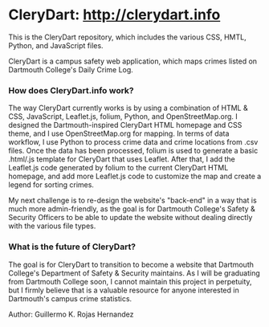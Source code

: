 # CleryDart: http://clerydart.info

  This is the CleryDart repository, which includes the various CSS, HMTL, Python, and JavaScript files. 

  CleryDart is a campus safety web application, which maps crimes listed on Dartmouth College's Daily Crime Log.  


### How does CleryDart.info work?

  The way CleryDart currently works is by using a combination of HTML & CSS, JavaScript, Leaflet.js, folium, Python, and OpenStreetMap.org.  I designed the Dartmouth-inspired CleryDart HTML homepage and CSS theme, and I use OpenStreetMap.org for mapping.  In terms of data workflow, I use Python to process crime data and crime locations from .csv files.  Once the data has been processed, folium is used to generate a basic .html/.js template for CleryDart that uses Leaflet.  After that, I add the Leaflet.js code generated by folium to the current CleryDart HTML homepage, and add more Leaflet.js code to customize the map and create a legend for sorting crimes.  
  
  My next challenge is to re-design the website's "back-end" in a way that is much more admin-friendly, as the goal is for Dartmouth College's Safety & Security Officers to be able to update the website without dealing directly with the various file types.  
  
### What is the future of CleryDart?
  The goal is for CleryDart to transition to become a website that Dartmouth College's Department of Safety & Security maintains.  As I will be graduating from Dartmouth College soon, I cannot maintain this project in perpetuity, but I firmly believe that is a valuable resource for anyone interested in Dartmouth's campus crime statistics.  


Author: Guillermo K. Rojas Hernandez 
